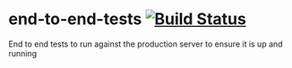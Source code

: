 # end-to-end-tests [![Build Status](https://travis-ci.org/kine-dmd/end-to-end-tests.svg?branch=master)](https://travis-ci.org/kine-dmd/end-to-end-tests)
End to end tests to run against the production server to ensure it is up and running
